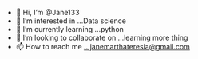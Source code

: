 - 👋 Hi, I’m @Jane133
- 👀 I’m interested in ...Data science
- 🌱 I’m currently learning ...python
- 💞️ I’m looking to collaborate on ...learning more thing
- 📫 How to reach me ...janemarthateresia@gmail.com

<!---
Jane133/Jane133 is a ✨ special ✨ repository because its `README.md` (this file) appears on your GitHub profile.
You can click the Preview link to take a look at your changes.
--->
